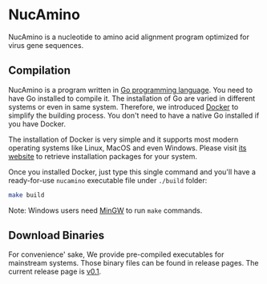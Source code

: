 NucAmino
========

NucAmino is a nucleotide to amino acid alignment program optimized for virus
gene sequences.


Compilation
-----------

NucAmino is a program written in [Go programming language][golang]. You need
to have Go installed to compile it. The installation of Go are varied in
different systems or even in same system. Therefore, we introduced
[Docker][docker] to simplify the building process. You don't need to have
a native Go installed if you have Docker.

The installation of Docker is very simple and it supports most modern
operating systems like Linux, MacOS and even Windows. Please visit
[its website][docker] to retrieve installation packages for your system.

Once you installed Docker, just type this single command and you'll have a
ready-for-use `nucamino` executable file under `./build` folder:

```bash
make build
```

Note: Windows users need [MinGW][mingw] to run `make` commands.

Download Binaries
-----------------

For convenience' sake, We provide pre-compiled executables for mainstream
systems. Those binary files can be found in release pages. The current
release page is [v0.1][v0.1].

[golang]: https://golang.org/
[docker]: https://www.docker.com/
[mingw]: http://www.mingw.org/
[v0.1]: https://github.com/hivdb/NucAmino/releases/tag/v0.1
